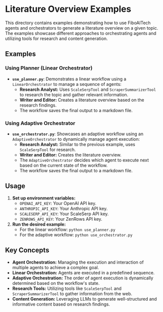 # Literature Overview Examples

This directory contains examples demonstrating how to use FiboAITech agents and orchestrators to generate a literature overview on a given topic. The examples showcase different approaches to orchestrating agents and utilizing tools for research and content generation.

## Examples

### Using Planner (Linear Orchestrator)

- **`use_planner.py`**: Demonstrates a linear workflow using a `LinearOrchestrator` to manage a sequence of agents:
    - **Research Analyst:** Uses `ScaleSerpTool` and `ScraperSummarizerTool` to research the topic and gather relevant information.
    - **Writer and Editor:** Creates a literature overview based on the research findings.
    - The workflow saves the final output to a markdown file.

### Using Adaptive Orchestrator

- **`use_orchestrator.py`**: Showcases an adaptive workflow using an `AdaptiveOrchestrator` to dynamically manage agent execution:
    - **Research Analyst:** Similar to the previous example, uses `ScaleSerpTool` for research.
    - **Writer and Editor:** Creates the literature overview.
    - The `AdaptiveOrchestrator` decides which agent to execute next based on the current state of the workflow.
    - The workflow saves the final output to a markdown file.

## Usage

1. **Set up environment variables:**
   - `OPENAI_API_KEY`: Your OpenAI API key.
   - `ANTHROPIC_API_KEY`: Your Anthropic API key.
   - `SCALESERP_API_KEY`: Your ScaleSerp API key.
   - `ZENROWS_API_KEY`: Your ZenRows API key.
2. **Run the desired example:**
   - For the linear workflow: `python use_planner.py`
   - For the adaptive workflow: `python use_orchestrator.py`

## Key Concepts

- **Agent Orchestration:** Managing the execution and interaction of multiple agents to achieve a complex goal.
- **Linear Orchestration:** Agents are executed in a predefined sequence.
- **Adaptive Orchestration:** The order of agent execution is dynamically determined based on the workflow's state.
- **Research Tools:** Utilizing tools like `ScaleSerpTool` and `ScraperSummarizerTool` to gather information from the web.
- **Content Generation:** Leveraging LLMs to generate well-structured and informative content based on research findings.
